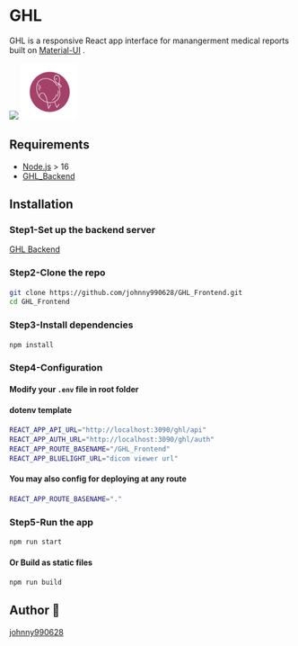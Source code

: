 
# GHL 
GHL is a responsive React app interface for manangerment medical reports built on [Material-UI](https://mui.com/zh/) .

![](https://github.com/johnny990628/GHL_Frontend/blob/master/public/ghl.gif)
<img src="./public/logo.png" width="20%" />

## Requirements
- [Node.js](https://nodejs.org/zh-tw/download/) > 16
- [GHL_Backend](https://github.com/johnny990628/GHL_backend)

## Installation

### Step1-Set up the backend server
[GHL Backend](https://github.com/johnny990628/GHL_backend)

### Step2-Clone the repo
```bash
git clone https://github.com/johnny990628/GHL_Frontend.git
cd GHL_Frontend
```

### Step3-Install dependencies
```bash
npm install
```

### Step4-Configuration

#### Modify your `.env` file in root folder

#### dotenv template
```bash
REACT_APP_API_URL="http://localhost:3090/ghl/api"
REACT_APP_AUTH_URL="http://localhost:3090/ghl/auth"
REACT_APP_ROUTE_BASENAME="/GHL_Frontend"
REACT_APP_BLUELIGHT_URL="dicom viewer url"
```

#### You may also config for deploying at any route
```bash
REACT_APP_ROUTE_BASENAME="."
```

### Step5-Run the app
```bash
npm run start
```

#### Or Build as static files
```bash
npm run build
```

## Author 🎉
[johnny990628](https://github.com/johnny990628)
